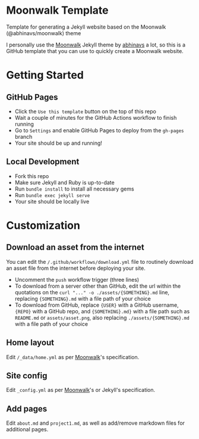 # Moonwalk Template
Template for generating a Jekyll website based on the Moonwalk (@abhinavs/moonwalk) theme

I personally use the [Moonwalk](https://github.com/abhinavs/moonwalk) Jekyll theme by [abhinavs](https://github.com/abhinavs) a lot, so this is a GitHub template that you can use to quickly create a Moonwalk website.

# Getting Started
## GitHub Pages
- Click the `Use this template` button on the top of this repo
- Wait a couple of minutes for the GitHub Actions workflow to finish running
- Go to `Settings` and enable GitHub Pages to deploy from the `gh-pages` branch
- Your site should be up and running!

## Local Development
- Fork this repo
- Make sure Jekyll and Ruby is up-to-date
- Run `bundle install` to install all necessary gems
- Run `bundle exec jekyll serve`
- Your site should be locally live

# Customization
## Download an asset from the internet
You can edit the `/.github/workflows/download.yml` file to routinely download an asset file from the internet before deploying your site.
- Uncomment the `push` workflow trigger (three lines)
- To download from a server other than GitHub, edit the url within the quotations on the `curl "..." -o ./assets/{SOMETHING}.md` line, replacing `{SOMETHING}.md` with a file path of your choice
- To download from GitHub, replace `{USER}` with a GitHub username, `{REPO}` with a GitHub repo, and `{SOMETHING}.md}` with a file path such as `README.md` or `assets/asset.png`, also replacing `./assets/{SOMETHING}.md` with a file path of your choice
## Home layout
Edit `/_data/home.yml` as per [Moonwalk](https://github.com/abhinavs/moonwalk)'s specification. 
## Site config
Edit `_config.yml` as per [Moonwalk](https://github.com/abhinavs/moonwalk)'s or Jekyll's specification. 
## Add pages
Edit `about.md` and `project1.md`, as well as add/remove markdown files for additional pages.
